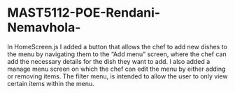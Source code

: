 # MAST5112-POE-Rendani-Nemavhola-

In HomeScreen.js I added a button that allows the chef to add new dishes to the menu by navigating them to the “Add menu” screen, where the chef can add the necessary details for the dish they want to add. I also added a manage menu screen on which the chef can edit the menu by either adding or removing items. The filter menu, is intended to allow the user to only view certain items within the menu. 
